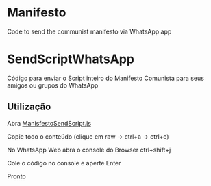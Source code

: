 # Manifesto
Code to send the communist manifesto via WhatsApp app

# SendScriptWhatsApp

Código para enviar o Script inteiro do Manifesto Comunista para seus amigos ou grupos do WhatsApp

## Utilização

Abra [ManisfestoSendScript.js](https://github.com/Matt-Fontes/SendScriptWhatsApp/blob/main/ManifestoSendScript.js)

Copie todo o conteúdo (clique em raw -> ctrl+a -> ctrl+c)

No WhatsApp Web abra o console do Browser ctrl+shift+j

Cole o código no console e aperte Enter

Pronto
